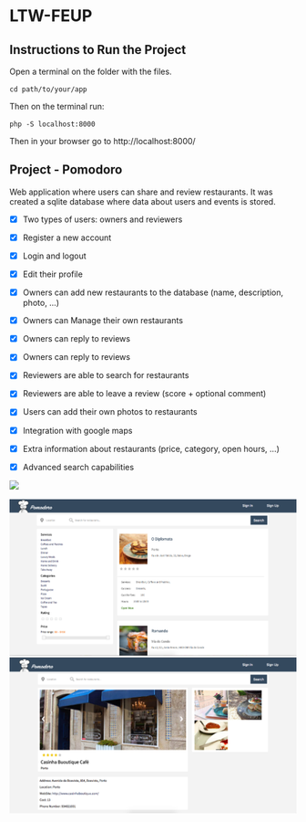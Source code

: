 # LTW-FEUP

## Instructions to Run the Project

Open a terminal on the folder with the files.

```
cd path/to/your/app
```
Then on the terminal run:

```
php -S localhost:8000
```

Then in your browser go to http://localhost:8000/

## Project - Pomodoro

Web application where users can share and review restaurants. It was created a sqlite database where data about users and events is stored.



- [x] Two types of users: owners and reviewers
- [x] Register a new account
- [x] Login and logout
- [x] Edit their profile
- [X] Owners can add new restaurants to the database (name, description, photo, …)
- [x] Owners can Manage their own restaurants
- [x] Owners can reply to reviews
- [X] Owners can reply to reviews
- [X] Reviewers are able to search for restaurants
- [X] Reviewers are able to leave a review (score + optional comment)
- [X] Users can add their own photos to restaurants
- [X] Integration with google maps
- [X] Extra information about restaurants (price, category, open hours, …)
- [X] Advanced search capabilities


![](https://github.com/MariaJoaoMiraPaulo/LTW-FEUP/blob/master/assets/ezgif.com-optimize.gif)

<img src="https://github.com/MariaJoaoMiraPaulo/LTW-FEUP/blob/master/assets/3.png" width="600">

<img src="https://github.com/MariaJoaoMiraPaulo/LTW-FEUP/blob/master/assets/2.png" width="600">
